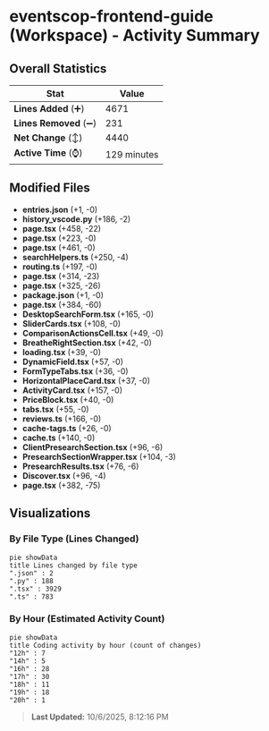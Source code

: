 # eventscop-frontend-guide (Workspace) - Activity Summary 

## Overall Statistics

| Stat                   | Value                                                             |
| ---------------------- | ----------------------------------------------------------------- |
| **Lines Added** (➕)   | 4671                                          |
| **Lines Removed** (➖) | 231                                        |
| **Net Change** (↕)    | 4440                |
| **Active Time** (⌚)   | 129 minutes |


## Modified Files
- **entries.json** (+1, -0)
- **history_vscode.py** (+186, -2)
- **page.tsx** (+458, -22)
- **page.tsx** (+223, -0)
- **page.tsx** (+461, -0)
- **searchHelpers.ts** (+250, -4)
- **routing.ts** (+197, -0)
- **page.tsx** (+314, -23)
- **page.tsx** (+325, -26)
- **package.json** (+1, -0)
- **page.tsx** (+384, -60)
- **DesktopSearchForm.tsx** (+165, -0)
- **SliderCards.tsx** (+108, -0)
- **ComparisonActionsCell.tsx** (+49, -0)
- **BreatheRightSection.tsx** (+42, -0)
- **loading.tsx** (+39, -0)
- **DynamicField.tsx** (+57, -0)
- **FormTypeTabs.tsx** (+36, -0)
- **HorizontalPlaceCard.tsx** (+37, -0)
- **ActivityCard.tsx** (+157, -0)
- **PriceBlock.tsx** (+40, -0)
- **tabs.tsx** (+55, -0)
- **reviews.ts** (+166, -0)
- **cache-tags.ts** (+26, -0)
- **cache.ts** (+140, -0)
- **ClientPresearchSection.tsx** (+96, -6)
- **PresearchSectionWrapper.tsx** (+104, -3)
- **PresearchResults.tsx** (+76, -6)
- **Discover.tsx** (+96, -4)
- **page.tsx** (+382, -75)

## Visualizations

### By File Type (Lines Changed)

```mermaid
pie showData
title Lines changed by file type
".json" : 2
".py" : 188
".tsx" : 3929
".ts" : 783
```

### By Hour (Estimated Activity Count)

```mermaid
pie showData
title Coding activity by hour (count of changes)
"12h" : 7
"14h" : 5
"16h" : 28
"17h" : 30
"18h" : 11
"19h" : 18
"20h" : 1
```


> **Last Updated:** 10/6/2025, 8:12:16 PM